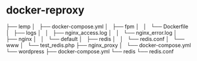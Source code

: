 # docker-reproxy
├── lemp
│   ├── docker-compose.yml
│   ├── fpm
│   │   └── Dockerfile
│   ├── logs
│   │   ├── nginx_access.log
│   │   └── nginx_error.log
│   ├── nginx
│   │   └── default
│   ├── redis
│   │   └── redis.conf
│   └── www
│       └── test_redis.php
├── nginx_proxy
│   └── docker-compose.yml
└── wordpress
    ├── docker-compose.yml
    └── redis
        └── redis.conf
